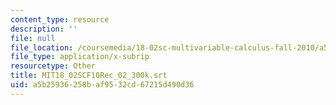 ```yaml
---
content_type: resource
description: ''
file: null
file_location: /coursemedia/18-02sc-multivariable-calculus-fall-2010/a5b25936258baf9532cd67215d490d36_MIT18_02SCF10Rec_02_300k.srt
file_type: application/x-subrip
resourcetype: Other
title: MIT18_02SCF10Rec_02_300k.srt
uid: a5b25936-258b-af95-32cd-67215d490d36
---
```

